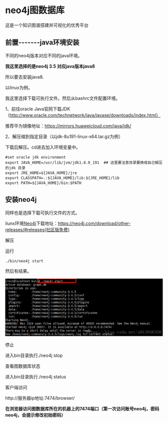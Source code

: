 # neo4j图数据库

这是一个知识图谱搭建并可视化的优秀平台



## 前置-------java环境安装

不同的neo4j版本对应不同的java环境。

**我这里选择的是neo4j 3.5 对应java版本java8**



所以要去安装java8.

以linux为例。

我这里选择下载可执行文件。然后从bashrc文件配置环境。



1、前往oracle Java官网下载JDK（http://www.oracle.com/technetwork/java/javase/downloads/index.html）

推荐华为镜像地址：https://mirrors.huaweicloud.com/java/jdk/

2、解压缩到指定目录（以jdk-8u191-linux-x64.tar.gz为例）

下载后解压。cd进去加入环境变量中。

```
#set oracle jdk environment
export JAVA_HOME=/usr/lib/jvm/jdk1.8.0_191  ## 这里要注意目录要换成自己解压的jdk 目录
export JRE_HOME=${JAVA_HOME}/jre  
export CLASSPATH=.:${JAVA_HOME}/lib:${JRE_HOME}/lib  
export PATH=${JAVA_HOME}/bin:$PATH 
```







## 安装neo4j

同样也是选择下载可执行文件的方式。

liunx环境[Neo4j](https://so.csdn.net/so/search?q=Neo4j&spm=1001.2101.3001.7020)下载地址：https://neo4j.com/download/other-releases/#releases(社区版免费)

解压

运行

```
./bin/neo4j start
```

然后有结果。

![image-20220905200159871](https://raw.githubusercontent.com/kengerlwl/MDimg/master/image/2970cc53434809d84eb89184b8668416/a3a551c9751930366f0511a069220dbe.png)

停止

进入bin目录执行./neo4j stop



查看图数据库状态

进入bin目录执行./neo4j status



客户端访问

http://服务器ip地址:7474/browser/

**在浏览器访问图数据库所在的机器上的7474端口（第一次访问账号neo4j，密码neo4j，会提示修改初始密码）**

